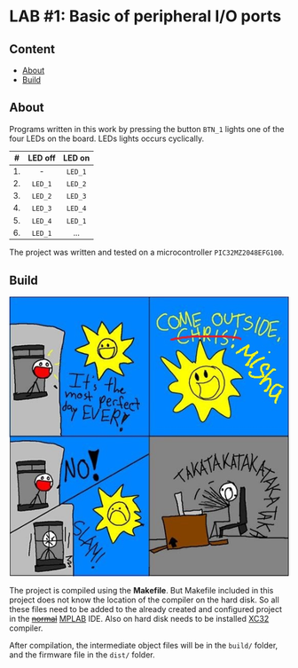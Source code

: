 # LAB #1: Basic of peripheral I/O ports

## Content
* [About](#about)
* [Build](#build)

## About

Programs written in this work by pressing the button `BTN_1` lights one of the four LEDs on the board. LEDs lights occurs cyclically.

| # |LED off|LED on |
|:-:|:-----:|:-----:|
|1. |   -   |`LED_1`|
|2. |`LED_1`|`LED_2`|
|3. |`LED_2`|`LED_3`|
|4. |`LED_3`|`LED_4`|
|5. |`LED_4`|`LED_1`|
|6. |`LED_1`|  ...  |

The project was written and tested on a microcontroller `PIC32MZ2048EFG100`.

## Build

![build img](./build.jpg "Building process")

The project is compiled using the **Makefile**. But Makefile included in this project does not know the location of the compiler on the hard disk. So all these files need to be added to the already created and configured project in the [~~normal~~](http://www.vim.org/ "God's gift
") [MPLAB](http://www.microchip.com/mplab/mplab-x-ide "The wiles of the devil") IDE. Also on hard disk needs to be installed [XC32](http://www.microchip.com/mplab/compilers) compiler.

After compilation, the intermediate object files will be in the `build/` folder, and the firmware file in the `dist/` folder.